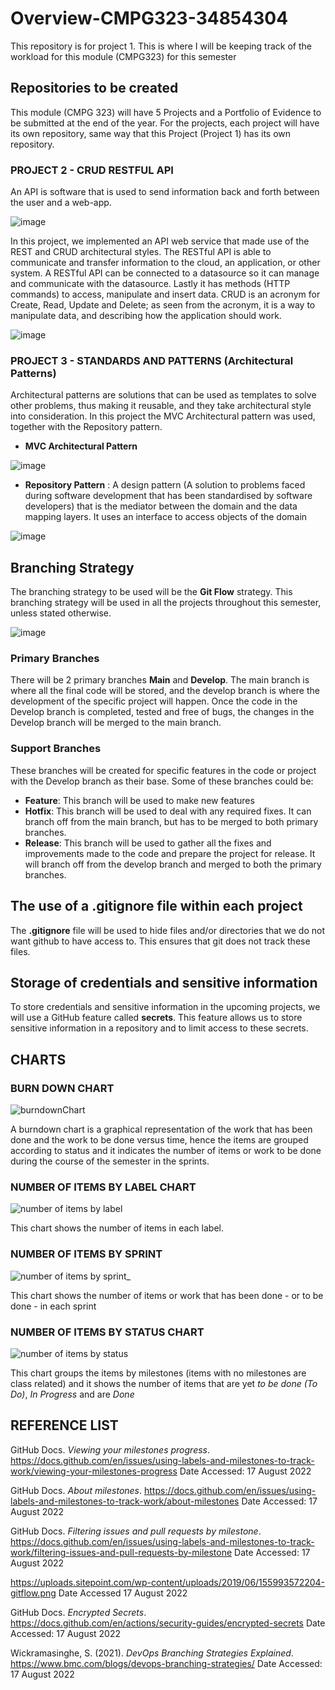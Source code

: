 # Overview-CMPG323-34854304
This repository is for project 1. This is where I will be keeping track of the workload for this module (CMPG323) for this semester

## Repositories to be created
This module (CMPG 323) will have 5 Projects and a Portfolio of Evidence to be submitted at the end of the year. For the projects, each project will have its own repository, same way that this Project (Project 1) has its own repository.

### PROJECT 2 - CRUD RESTFUL API
An API is software that is used to send information back and forth between the user and a web-app.

![image](https://user-images.githubusercontent.com/110591480/201393822-aaa8b47d-b405-49ed-bcbe-48472f1f6c80.png)

In this project, we implemented an API web service that made use of the REST and CRUD architectural styles.
The RESTful API is able to communicate and transfer information to the cloud, an application, or other system. A RESTful API can be connected to a datasource so it can manage and communicate with the datasource. Lastly it has methods (HTTP commands) to access, manipulate and insert data. 
CRUD is an acronym for Create, Read, Update and Delete; as seen from the acronym, it is a way to manipulate data, and describing how the application should work.

![image](https://user-images.githubusercontent.com/110591480/201395606-b2a6f8c9-00cc-4c13-b117-a56d597e50ac.png)

### PROJECT 3 - STANDARDS AND PATTERNS (Architectural Patterns)
Architectural patterns are solutions that can be used as templates to solve other problems, thus making it reusable, and they take architectural style into consideration. In this project the MVC Architectural pattern was used, together with the Repository pattern.

* **MVC Architectural Pattern**

![image](https://user-images.githubusercontent.com/110591480/201402147-7eae77a9-a6cc-40c1-8ece-c0148229f5e0.png)

* **Repository Pattern** : A design pattern (A solution to problems faced during software development that has been standardised by software developers) that is the mediator between the domain and the data mapping layers. It uses an interface to access objects of the domain

![image](https://user-images.githubusercontent.com/110591480/201403435-275a81ad-c010-4b79-8591-40c9b16b4654.png)






## Branching Strategy

The branching strategy to be used will be the **Git Flow** strategy. This branching strategy will be used in all the projects throughout this semester, unless stated otherwise.

![image](https://user-images.githubusercontent.com/110591480/185218289-96de49f4-de51-4c17-9d98-50963fc9ba3f.png)


### Primary Branches

There will be 2 primary branches **Main** and **Develop**. The main branch is where all the final code will be stored, and the develop branch is where the development of the specific project will happen. Once the code in the Develop branch is completed, tested and free of bugs, the changes in the Develop branch will be merged to the main branch.

### Support Branches

These branches will be created for specific features in the code or project with the Develop branch as their base.
Some of these branches could be: 
* **Feature**: This branch will  be used to make new features
* **Hotfix**: This branch will be used to deal with any required fixes. It can branch off from the main branch, but has to be merged to both primary branches.
* **Release**: This branch will be used to gather all the fixes and improvements made to the code and prepare the project for release. It will branch off from the develop branch and merged to both the primary branches.

## The use of a .gitignore file within each project
The **.gitignore** file will be used to hide files and/or directories that we do not want github to have access to. This ensures that git does not track these files.

## Storage of credentials and sensitive information
To store credentials and sensitive information in the upcoming projects, we will use a GitHub feature called **secrets**. This feature allows us to store sensitive information in a repository and to limit access to these secrets.

## CHARTS

### BURN DOWN CHART

![burndownChart](https://user-images.githubusercontent.com/110591480/188153249-99fef03b-a32a-4a3a-bfbb-39eacc27fb45.png)

A burndown chart is a graphical representation of the work that has been done and the work to be done versus time, hence the items are grouped according to status and it indicates the number of items or work to be done during the course of the semester in the sprints.

### NUMBER OF ITEMS BY LABEL CHART

![number of items by label](https://user-images.githubusercontent.com/110591480/188165838-013728d5-df08-45eb-b184-bf9b9c012ccd.png)

This chart shows the number of items in each label. 

### NUMBER OF ITEMS BY SPRINT

![number of items by sprint_](https://user-images.githubusercontent.com/110591480/188153367-40d301bf-c7b3-484a-a0ef-cc4f98f88199.png)

This chart shows the number of items or work that has been done - or to be done - in each sprint

### NUMBER OF ITEMS BY STATUS CHART

![number of items by status](https://user-images.githubusercontent.com/110591480/188154230-b2803775-bcd3-4b8b-bb7a-845a6d2ef33a.png)

This chart groups the items by milestones (items with no milestones are class related) and it shows the number of items that are yet *to be done (To Do)*, *In Progress* and are *Done*

## REFERENCE LIST

GitHub Docs. *Viewing your milestones progress*. https://docs.github.com/en/issues/using-labels-and-milestones-to-track-work/viewing-your-milestones-progress Date Accessed: 17 August 2022

GitHub Docs. *About milestones*. https://docs.github.com/en/issues/using-labels-and-milestones-to-track-work/about-milestones Date Accessed: 17 August 2022

GitHub Docs. *Filtering issues and pull requests by milestone*. https://docs.github.com/en/issues/using-labels-and-milestones-to-track-work/filtering-issues-and-pull-requests-by-milestone Date Accessed: 17 August 2022

https://uploads.sitepoint.com/wp-content/uploads/2019/06/155993572204-gitflow.png Date Accessed 17 August 2022

GitHub Docs. *Encrypted Secrets*. https://docs.github.com/en/actions/security-guides/encrypted-secrets Date Accessed: 17 August 2022

Wickramasinghe, S. (2021). *DevOps Branching Strategies Explained*. https://www.bmc.com/blogs/devops-branching-strategies/ Date Accessed: 17 August 2022





